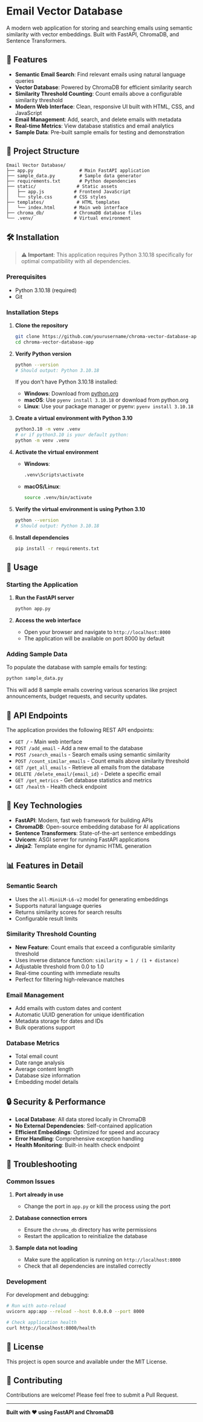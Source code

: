 # Email Vector Database

A modern web application for storing and searching emails using semantic similarity with vector embeddings. Built with FastAPI, ChromaDB, and Sentence Transformers.

## 🚀 Features

- **Semantic Email Search**: Find relevant emails using natural language queries
- **Vector Database**: Powered by ChromaDB for efficient similarity search
- **Similarity Threshold Counting**: Count emails above a configurable similarity threshold
- **Modern Web Interface**: Clean, responsive UI built with HTML, CSS, and JavaScript
- **Email Management**: Add, search, and delete emails with metadata
- **Real-time Metrics**: View database statistics and email analytics
- **Sample Data**: Pre-built sample emails for testing and demonstration

## 📁 Project Structure

```
Email Vector Database/
├── app.py                 # Main FastAPI application
├── sample_data.py         # Sample data generator
├── requirements.txt       # Python dependencies
├── static/               # Static assets
│   ├── app.js           # Frontend JavaScript
│   └── style.css        # CSS styles
├── templates/            # HTML templates
│   └── index.html       # Main web interface
├── chroma_db/           # ChromaDB database files
└── .venv/               # Virtual environment
```

## 🛠️ Installation

> **⚠️ Important**: This application requires Python 3.10.18 specifically for optimal compatibility with all dependencies.

### Prerequisites
- Python 3.10.18 (required)
- Git

### Installation Steps

1. **Clone the repository**
   ```bash
   git clone https://github.com/yourusername/chroma-vector-database-app.git
   cd chroma-vector-database-app
   ```

2. **Verify Python version**
   ```bash
   python --version
   # Should output: Python 3.10.18
   ```
   
   If you don't have Python 3.10.18 installed:
   - **Windows**: Download from [python.org](https://www.python.org/downloads/release/python-31018/)
   - **macOS**: Use `pyenv install 3.10.18` or download from python.org
   - **Linux**: Use your package manager or pyenv: `pyenv install 3.10.18`

3. **Create a virtual environment with Python 3.10**
   ```bash
   python3.10 -m venv .venv
   # or if python3.10 is your default python:
   python -m venv .venv
   ```

4. **Activate the virtual environment**
   - **Windows**:
     ```bash
     .venv\Scripts\activate
     ```
   - **macOS/Linux**:
     ```bash
     source .venv/bin/activate
     ```

5. **Verify the virtual environment is using Python 3.10**
   ```bash
   python --version
   # Should output: Python 3.10.18
   ```

6. **Install dependencies**
   ```bash
   pip install -r requirements.txt
   ```

## 🚀 Usage

### Starting the Application

1. **Run the FastAPI server**
   ```bash
   python app.py
   ```

2. **Access the web interface**
   - Open your browser and navigate to `http://localhost:8000`
   - The application will be available on port 8000 by default

### Adding Sample Data

To populate the database with sample emails for testing:

```bash
python sample_data.py
```

This will add 8 sample emails covering various scenarios like project announcements, budget requests, and security updates.

## 🔧 API Endpoints

The application provides the following REST API endpoints:

- `GET /` - Main web interface
- `POST /add_email` - Add a new email to the database
- `POST /search_emails` - Search emails using semantic similarity
- `POST /count_similar_emails` - Count emails above similarity threshold
- `GET /get_all_emails` - Retrieve all emails from the database
- `DELETE /delete_email/{email_id}` - Delete a specific email
- `GET /get_metrics` - Get database statistics and metrics
- `GET /health` - Health check endpoint

## 🎯 Key Technologies

- **FastAPI**: Modern, fast web framework for building APIs
- **ChromaDB**: Open-source embedding database for AI applications
- **Sentence Transformers**: State-of-the-art sentence embeddings
- **Uvicorn**: ASGI server for running FastAPI applications
- **Jinja2**: Template engine for dynamic HTML generation

## 📊 Features in Detail

### Semantic Search
- Uses the `all-MiniLM-L6-v2` model for generating embeddings
- Supports natural language queries
- Returns similarity scores for search results
- Configurable result limits

### Similarity Threshold Counting
- **New Feature**: Count emails that exceed a configurable similarity threshold
- Uses inverse distance function: `similarity = 1 / (1 + distance)`
- Adjustable threshold from 0.0 to 1.0
- Real-time counting with immediate results
- Perfect for filtering high-relevance matches

### Email Management
- Add emails with custom dates and content
- Automatic UUID generation for unique identification
- Metadata storage for dates and IDs
- Bulk operations support

### Database Metrics
- Total email count
- Date range analysis
- Average content length
- Database size information
- Embedding model details

## 🔒 Security & Performance

- **Local Database**: All data stored locally in ChromaDB
- **No External Dependencies**: Self-contained application
- **Efficient Embeddings**: Optimized for speed and accuracy
- **Error Handling**: Comprehensive exception handling
- **Health Monitoring**: Built-in health check endpoint

## 🐛 Troubleshooting

### Common Issues

1. **Port already in use**
   - Change the port in `app.py` or kill the process using the port

2. **Database connection errors**
   - Ensure the `chroma_db` directory has write permissions
   - Restart the application to reinitialize the database

3. **Sample data not loading**
   - Make sure the application is running on `http://localhost:8000`
   - Check that all dependencies are installed correctly

### Development

For development and debugging:

```bash
# Run with auto-reload
uvicorn app:app --reload --host 0.0.0.0 --port 8000

# Check application health
curl http://localhost:8000/health
```

## 📝 License

This project is open source and available under the MIT License.

## 🤝 Contributing

Contributions are welcome! Please feel free to submit a Pull Request.

---

**Built with ❤️ using FastAPI and ChromaDB** 